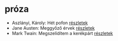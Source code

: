 # próza

- Aszlányi, Károly: Hét pofon [részletek](_details/Aszl%C3%A1nyi%2C%20K%C3%A1roly.md#id_850)
- Jane Austen: Meggyőző érvek [részletek](_details/Jane%20Austen.md#id_996)
- Mark Twain: Megszelídítem a kerékpárt [részletek](_details/Mark%20Twain.md#id_936)